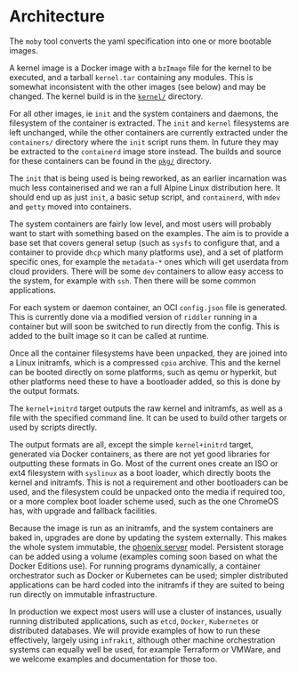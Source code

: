 # Architecture

The `moby` tool converts the yaml specification into one or more bootable images.

A kernel image is a Docker image with a `bzImage` file for the kernel to be executed,
and a tarball `kernel.tar` containing any modules. This is somewhat inconsistent with
the other images (see below) and may be changed. The kernel build is in the
[`kernel/`](../kernel/) directory.

For all other images, ie `init` and the system containers and daemons, the filesystem
of the container is extracted. The `init` and `kernel` filesystems are left unchanged,
while the other containers are currently extracted under the `containers/` directory
where the `init` script runs them. In future they may be extracted to the `containerd`
image store instead. The builds and source for these containers can be found in the
[`pkg/`](../pkg/) directory.

The `init` that is being used is being reworked, as an earlier incarnation was much
less containerised and we ran a full Alpine Linux distribution here. It should end
up as just `init`, a basic setup script, and `containerd`, with `mdev` and `getty`
moved into containers.

The system containers are fairly low level, and most users will probably want to
start with something based on the examples. The aim is to provide a base set that
covers general setup (such as `sysfs` to configure that, and a container to provide
`dhcp` which many platforms use), and a set of platform specific ones, for example
the `metadata-*` ones which will get userdata from cloud providers. There will be
some `dev` containers to allow easy access to the system, for example with `ssh`.
Then there will be some common applications.

For each system or daemon container, an OCI `config.json` file is generated. This is
currently done via a modified version of `riddler` running in a container but will
soon be switched to run directly from the config. This is added to the built image
so it can be called at runtime.

Once all the container filesystems have been unpacked, they are joined into a Linux
initramfs, which is a compressed `cpio` archive. This and the kernel can be booted
directly on some platforms, such as qemu or hyperkit, but other platforms need these
to have a bootloader added, so this is done by the output formats.

The `kernel+initrd` target outputs the raw kernel and initramfs, as well as a file
with the specified command line. It can be used to build other targets or used by
scripts directly.

The output formats are all, except the simple `kernel+initrd` target, generated via
Docker containers, as there are not yet good libraries for outputting these formats
in Go. Most of the current ones create an ISO or ext4 filesystem with `syslinux`
as a boot loader, which directly boots the kernel and initramfs. This is not a requirement
and other bootloaders can be used, and the filesystem could be unpacked onto the
media if required too, or a more complex boot loader scheme used, such as the one
ChromeOS has, with upgrade and fallback facilities.

Because the image is run as an initramfs, and the system containers are
baked in, upgrades are done by updating the system externally. This makes the whole
system immutable, the [phoenix server](https://martinfowler.com/bliki/ImmutableServer.html)
model. Persistent storage can be added using a volume (examples coming soon based on
what the Docker Editions use). For running programs dynamically, a container
orchestrator such as Docker or Kubernetes can be used; simpler distributed applications
can be hard coded into the initramfs if they are suited to being run directly on
immutable infrastructure.

In production we expect most users will use a cluster of instances, usually running
distributed applications, such as `etcd`, `Docker`, `Kubernetes` or distributed
databases. We will provide examples of how to run these effectively, largely using
`infrakit`, although other machine orchestration systems can equally well be used,
for example Terraform or VMWare, and we welcome examples and documentation for those
too.
